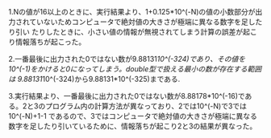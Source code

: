 1.Nの値が16以上のときに、実行結果より、1+0.125*10^(-N)の値の小数部分が出力されていないためコンピュータで絶対値の大きさが極端に異なる数字を足したり引い たりしたときに、小さい値の情報が無視されてしまう計算の誤差が起こり情報落ちが起こった。

2.一番最後に出力された0ではない数が9.88131*10^(-324)であり、その値を10^(-1)をかけると0になってしまう。double型で扱える最小の数が存在する範囲は 9.88131*10^(-324)から9.88131*10^(-325)まである.

3.実行結果より、一番最後に出力された0ではない数が8.88178*10^(-16)である。2と3のプログラム内の計算方法が異なっており、2では10^(-N)で3では10^(-N)+1-1   であるので、3ではコンピュータで絶対値の大きさが極端に異なる数字を足したり引いているために、情報落ちが起こり2と3の結果が異なった。

